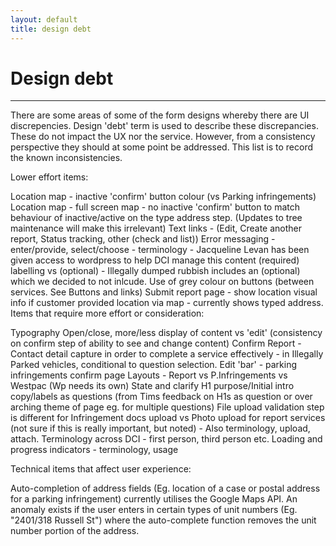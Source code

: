 ```yaml
---
layout: default
title: design debt
---
```

# Design debt
---

There are some areas of some of the form designs whereby there are UI discrepencies. Design 'debt' term is used to describe these discrepancies. 
These do not impact the UX nor the service. However, from a consistency perspective they should at some point be addressed.
This list is to record the known inconsistencies. 

Lower effort items:

Location map - inactive 'confirm' button colour (vs Parking infringements) 
Location map - full screen map - no inactive 'confirm' button to match behaviour of inactive/active on the type address step. (Updates to tree maintenance will make this irrelevant)
Text links - (Edit, Create another report, Status tracking, other (check and list)) 
Error messaging - enter/provide, select/choose - terminology - Jacqueline Levan has been given access to wordpress to help DCI manage this content
(required) labelling vs (optional) - Illegally dumped rubbish includes an (optional) which we decided to not inlcude. 
Use of grey colour on buttons (between services. See Buttons and links) 
Submit report page - show location visual info if customer provided location via map - currently shows typed address. 
Items that require more effort or consideration:

Typography
Open/close, more/less display of content vs 'edit' (consistency on confirm step of ability to see and change content)
Confirm Report - Contact detail capture in order to complete a service effectively - in Illegally Parked vehicles, conditional to question selection.
Edit 'bar' - parking infringements confirm page
Layouts - Report vs P.Infringements vs Westpac (Wp needs its own)
State and clarify H1 purpose/Initial intro copy/labels as questions (from Tims feedback on H1s as question or over arching theme of page eg. for multiple questions)
File upload validation step is different for Infringement docs upload vs Photo upload for report services (not sure if this is really important, but noted) - Also terminology, upload, attach. 
Terminology across DCI - first person, third person etc. 
Loading and progress indicators - terminology, usage

Technical items that affect user experience:

Auto-completion of address fields (Eg. location of a case or postal address for a parking infringement) currently utilises the Google Maps API. An anomaly exists if the user enters in certain types of unit numbers (Eg. "2401/318 Russell St") where the auto-complete function removes the unit number portion of the address.

